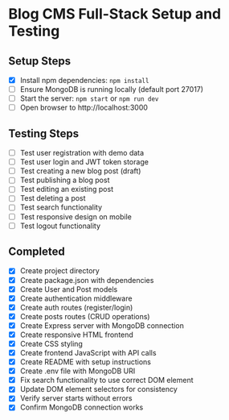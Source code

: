 # Blog CMS Full-Stack Setup and Testing

## Setup Steps
- [x] Install npm dependencies: `npm install`
- [ ] Ensure MongoDB is running locally (default port 27017)
- [ ] Start the server: `npm start` or `npm run dev`
- [ ] Open browser to http://localhost:3000

## Testing Steps
- [ ] Test user registration with demo data
- [ ] Test user login and JWT token storage
- [ ] Test creating a new blog post (draft)
- [ ] Test publishing a blog post
- [ ] Test editing an existing post
- [ ] Test deleting a post
- [ ] Test search functionality
- [ ] Test responsive design on mobile
- [ ] Test logout functionality

## Completed
- [x] Create project directory
- [x] Create package.json with dependencies
- [x] Create User and Post models
- [x] Create authentication middleware
- [x] Create auth routes (register/login)
- [x] Create posts routes (CRUD operations)
- [x] Create Express server with MongoDB connection
- [x] Create responsive HTML frontend
- [x] Create CSS styling
- [x] Create frontend JavaScript with API calls
- [x] Create README with setup instructions
- [x] Create .env file with MongoDB URI
- [x] Fix search functionality to use correct DOM element
- [x] Update DOM element selectors for consistency
- [x] Verify server starts without errors
- [x] Confirm MongoDB connection works
